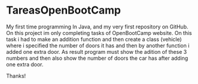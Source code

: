 # TareasOpenBootCamp
My first time programming In Java, and my very first repository on GitHub.
On this project im only completing tasks of OpenBootCamp website.
On this task i had to make an addition function and then create a class (vehicle) where i specified the number of doors it has and then by another function i added one extra door. 
As result program must show the adition of these 3 numbers and then also show the number of doors the car has after adding one extra door.


Thanks!
